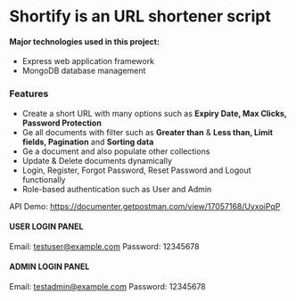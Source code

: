 # Shortify is an URL shortener script

#### Major technologies used in this project:

- Express web application framework
- MongoDB database management

### Features

- Create a short URL with many options such as **Expiry Date, Max Clicks, Password Protection**
- Ge all documents with filter such as **Greater than** & **Less than, Limit fields, Pagination** and **Sorting data**
- Ge a document and also populate other collections
- Update & Delete documents dynamically
- Login, Register, Forgot Password, Reset Password and Logout functionally
- Role-based authentication such as User and Admin

API Demo: https://documenter.getpostman.com/view/17057168/UyxoiPqP

#### USER LOGIN PANEL
Email: testuser@example.com
Password: 12345678

#### ADMIN LOGIN PANEL
Email: testadmin@example.com
Password: 12345678

